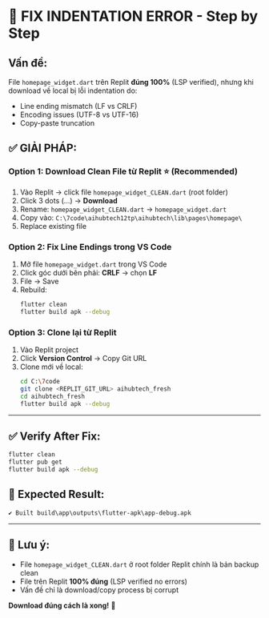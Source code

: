 # 🔧 FIX INDENTATION ERROR - Step by Step

## Vấn đề:
File `homepage_widget.dart` trên Replit **đúng 100%** (LSP verified), nhưng khi download về local bị lỗi indentation do:
- Line ending mismatch (LF vs CRLF)
- Encoding issues (UTF-8 vs UTF-16)
- Copy-paste truncation

## ✅ GIẢI PHÁP:

### **Option 1: Download Clean File từ Replit** ⭐ (Recommended)
1. Vào Replit → click file `homepage_widget_CLEAN.dart` (root folder)
2. Click 3 dots (...) → **Download**
3. Rename: `homepage_widget_CLEAN.dart` → `homepage_widget.dart`
4. Copy vào: `C:\7code\aihubtech12tp\aihubtech\lib\pages\homepage\`
5. Replace existing file

### **Option 2: Fix Line Endings trong VS Code**
1. Mở file `homepage_widget.dart` trong VS Code
2. Click góc dưới bên phải: **CRLF** → chọn **LF**
3. File → Save
4. Rebuild:
   ```bash
   flutter clean
   flutter build apk --debug
   ```

### **Option 3: Clone lại từ Replit**
1. Vào Replit project
2. Click **Version Control** → Copy Git URL
3. Clone mới về local:
   ```bash
   cd C:\7code
   git clone <REPLIT_GIT_URL> aihubtech_fresh
   cd aihubtech_fresh
   flutter build apk --debug
   ```

---

## ✅ Verify After Fix:
```bash
flutter clean
flutter pub get
flutter build apk --debug
```

## 🚀 Expected Result:
```
✔ Built build\app\outputs\flutter-apk\app-debug.apk
```

---

## 📌 Lưu ý:
- File `homepage_widget_CLEAN.dart` ở root folder Replit chính là bản backup clean
- File trên Replit **100% đúng** (LSP verified no errors)
- Vấn đề chỉ là download/copy process bị corrupt

**Download đúng cách là xong!** 💪
